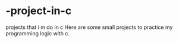 # -project-in-c
projects that i m do in c 
Here are some small projects to practice my programming logic with c.

